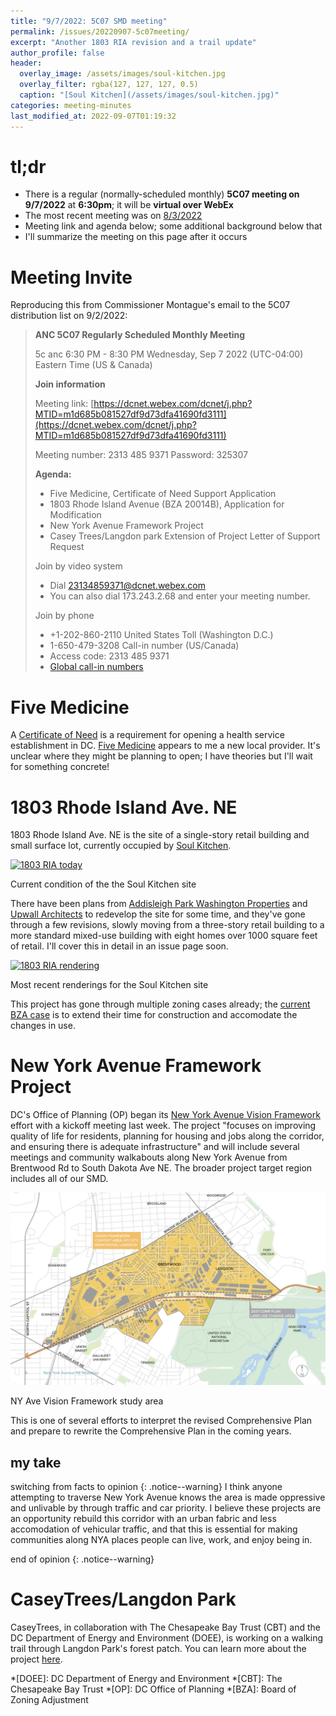 ```yaml
---
title: "9/7/2022: 5C07 SMD meeting"
permalink: /issues/20220907-5c07meeting/
excerpt: "Another 1803 RIA revision and a trail update"
author_profile: false
header:
  overlay_image: /assets/images/soul-kitchen.jpg
  overlay_filter: rgba(127, 127, 127, 0.5)
  caption: "[Soul Kitchen](/assets/images/soul-kitchen.jpg)"
categories: meeting-minutes
last_modified_at: 2022-09-07T01:19:32
---
```

# tl;dr
- There is a regular (normally-scheduled monthly) **5C07 meeting on 9/7/2022** at **6:30pm**; it will be **virtual over WebEx**
- The most recent meeting was on [8/3/2022](/issues/20220907-5c07meeting/)
- Meeting link and agenda below; some additional background below that
- I'll summarize the meeting on this page after it occurs

# Meeting Invite
Reproducing this from Commissioner Montague's email to the 5C07 distribution list on 9/2/2022:

> **ANC 5C07 Regularly Scheduled Monthly Meeting**
> 
> 5c anc 6:30 PM - 8:30 PM Wednesday, Sep 7 2022 (UTC-04:00) Eastern Time (US & Canada) 
> 
> 
> **Join information**
>
> Meeting link: 
> [https://dcnet.webex.com/dcnet/j.php?MTID=m1d685b081527df9d73dfa41690fd3111](https://dcnet.webex.com/dcnet/j.php?MTID=m1d685b081527df9d73dfa41690fd3111)
> 
> Meeting number:            2313 485 9371 
> Password:                           325307 
> 
> **Agenda:**
> - Five Medicine, Certificate of Need Support Application
> - 1803 Rhode Island Avenue (BZA 20014B), Application for Modification
> - New York Avenue Framework Project
> - Casey Trees/Langdon park Extension of Project Letter of Support Request 
> 
> Join by video system 
> - Dial 23134859371@dcnet.webex.com 
> - You can also dial 173.243.2.68 and enter your meeting number.  
> 
> Join by phone  
> - +1-202-860-2110 United States Toll (Washington D.C.)
> - 1-650-479-3208 Call-in number (US/Canada)
> - Access code: 2313 485 9371  
> - [Global call-in numbers](https://dcnet.webex.com/webappng/sites/dcnet/meeting/info/fb5c5327aca14076b75adf5aef3c38b7)

# Five Medicine
A [Certificate of Need](https://dchealth.dc.gov/service/certificate-need) is a requirement for opening a health service establishment in DC. [Five Medicine](https://www.fivemedicine.com/) appears to me a new local provider. It's unclear where they might be planning to open; I have theories but I'll wait for something concrete!

# 1803 Rhode Island Ave. NE
1803 Rhode Island Ave. NE is the site of a single-story retail building and small surface lot, currently occupied by [Soul Kitchen](https://www.yelp.com/biz/soul-kitchen-washington).

[![1803 RIA today](/assets/images/soul-kitchen.jpg)](/assets/images/soul-kitchen.jpg)
<p class="caption">Current condition of the the Soul Kitchen site</p>

There have been plans from [Addisleigh Park Washington Properties](https://www.dcbusinesstoolkit.com/businesses/addisleigh-park-washington-properties-llc) and [Upwall Architects](https://www.studioupwall.com/) to redevelop the site for some time, and they've gone through a few revisions, slowly moving from a three-story retail building to a more standard mixed-use building with eight homes over 1000 square feet of retail. I'll cover this in detail in an issue page soon.

[![1803 RIA rendering](/assets/images/1803-ria-rendering.png)](/assets/images/1803-ria-rendering.png)
<p class="caption">Most recent renderings for the Soul Kitchen site</p>

This project has gone through multiple zoning cases already; the [current BZA case](https://app.dcoz.dc.gov/CaseReport/CaseReportPage.aspx?case_id=20014B) is to extend their time for construction and accomodate the changes in use.

# New York Avenue Framework Project
DC's Office of Planning (OP) began its [New York Avenue Vision Framework](https://planning.dc.gov/NYAroadmap) effort with a kickoff meeting last week. The project "focuses on improving quality of life for residents, planning for housing and jobs along the corridor, and ensuring there is adequate infrastructure" and will include several meetings and community walkabouts along New York Avenue from Brentwood Rd to South Dakota Ave NE. The broader project target region includes all of our SMD.

[![NYA Vision Framework Area](/assets/images/nya-vf-area.png)](/assets/images/nya-vf-area.png)
<p class="caption">NY Ave Vision Framework study area</p>

This is one of several efforts to interpret the revised Comprehensive Plan and prepare to rewrite the Comprehensive Plan in the coming years.

## my take
switching from facts to opinion
{: .notice--warning}
I think anyone attempting to traverse New York Avenue knows the area is made oppressive and unlivable by through traffic and car priority. I believe these projects are an opportunity rebuild this corridor with an urban fabric and less accomodation of vehicular traffic, and that this is essential for making communities along NYA places people can live, work, and enjoy being in.

end of opinion
{: .notice--warning}

# CaseyTrees/Langdon Park
CaseyTrees, in collaboration with The Chesapeake Bay Trust (CBT) and the DC Department of Energy and Environment (DOEE), is working on a walking trail through Langdon Park's forest patch. You can learn more about the project [here](https://caseytrees.org/2022/04/notes-from-the-field-langdon-park/).

*[DOEE]: DC Department of Energy and Environment
*[CBT]: The Chesapeake Bay Trust
*[OP]: DC Office of Planning
*[BZA]: Board of Zoning Adjustment